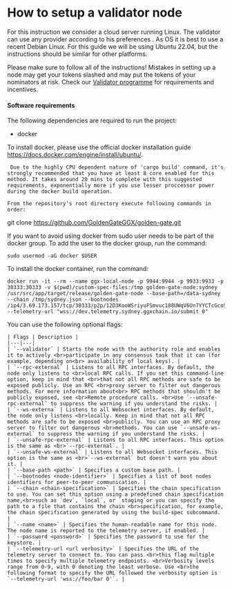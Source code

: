 # How to setup a validator node

For this instruction we consider a cloud server running Linux. The validator can use any provider according to his preferences . As OS it is best to use a recent Debian Linux. For this guide we will be using Ubuntu 22.04, but the instructions should be similar for other platforms.

Please make sure to follow all of the instructions! Mistakes in setting up a node may get your tokens slashed and may put the tokens of your nominators at risk. Check our [Validator programme](sydney-validator-programme.md) for requirements and incentives.

#### Software requirements

The following dependencies are required to run the project:

* docker

To install docker, please use the official docker installation guide https://docs.docker.com/engine/install/ubuntu/.

```
 Due to the highly CPU dependent nature of 'cargo build' command, it's strongly recommended that you have at least 8 core enabled for this method. It takes around 20 mins to complete with this suggested requirements, exponentially more if you use lesser proccessor power during the docker build operation.

From the repository's root directory execute following commands in order:

```
git clone https://github.com/GoldenGateGGX/golden-gate.git

If you want to avoid using docker from sudo user needs to be part of the docker group. To add the user to the docker group, run the command: 

```
sudo usermod -aG docker $USER
```
To install the docker container, run the command:

```
docker run -it --rm --name ggx-local-node -p 9944:9944 -p 9933:9933 -p 30333:30333 -v $(pwd)/custom-spec-files:/tmp golden-gate-node:sydney /usr/src/app/target/release/golden-gate-node --base-path=/data-sydney --chain /tmp/sydney.json --bootnodes /ip4/3.69.173.157/tcp/30333/p2p/12D3KooWSriyuFSmvuc188UWqV6Un7YYCTcGcoSJcoyhtTZEWi1n --telemetry-url "wss://dev.telemetry.sydney.ggxchain.io/submit 0"
```

You can use the following optional flags:

```
| Flags | Description |
|---|---|
| `--validator` | Starts the node with the authority role and enables it to actively <br>participate in any consensus task that it can (for example, depending on<br> availability of local keys). |
| `--rpc-external` | Listens to all RPC interfaces. By default, the node only listens to <br>local RPC calls. If you set this command-line option, keep in mind that <br>that not all RPC methods are safe to be exposed publicly. Use an RPC <br>proxy server to filter out dangerous methods. For more information about<br> RPC methods that shouldn't be publicly exposed, see <br>Remote procedure calls. <br>Use `--unsafe-rpc-external` to suppress the warning if you understand the risks. |
| `--ws-externa` | Listens to all Websocket interfaces. By default, the node only listens <br>locally. Keep in mind that not all RPC methods are safe to be exposed <br>publicly. You can use an RPC proxy server to filter out dangerous <br>methods. You can use `--unsafe-ws-external` to suppress the warning if you understand the risks. |
| `--unsafe-rpc-external` | Listens to all RPC interfaces. This option is the same as <br>`--rpc-external`. |
| `--unsafe-ws-external` | Listens to all Websocket interfaces. This option is the same as <br>`--ws-external` but doesn't warn you about it. |
| `--base-path <path>` | Specifies a custom base path. |
| `--bootnodes <node-identifier>` | Specifies a list of boot nodes identifiers for peer-to-peer communication. |
| `--chain <chain-specification>` | Specifies the chain specification to use. You can set this option using a predefined chain specification name,<br>such as `dev`, `local`, or `staging`or you can specify the path to a file that contains the chain <br>specification, for example, the chain specification generated by using the build-spec subcommand. |
| `--name <name>` | Specifies the human-readable name for this node. The node name is reported to the telemetry server, if enabled. |
| `--password <password>` | Specifies the password to use for the keystore. |
| `--telemetry-url <url verbosity>` | Specifies the URL of the telemetry server to connect to. You can pass <br>this flag multiple times to specify multiple telemetry endpoints. <br>Verbosity levels range from 0-9, with 0 denoting the least verbose. Use <br>the following format to specify the URL followed the verbosity option is `--telemetry-url 'wss://foo/bar 0'`. |
```




